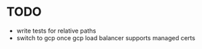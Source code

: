 # TODO

* write tests for relative paths
* switch to gcp once gcp load balancer supports managed certs
